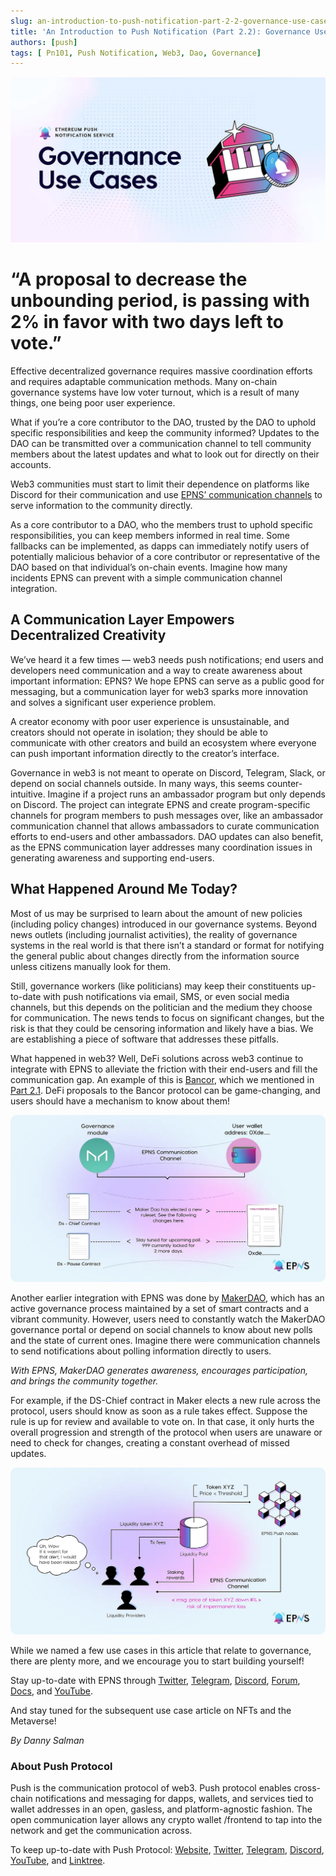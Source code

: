 ```yaml
---
slug: an-introduction-to-push-notification-part-2-2-governance-use-cases
title: 'An Introduction to Push Notification (Part 2.2): Governance Use Cases'
authors: [push]
tags: [ Pn101, Push Notification, Web3, Dao, Governance]
---
```



![Docusaurus Image](./cover-image.webp)

<!--truncate-->

<!--customheaderpoint-->
# “A proposal to decrease the unbounding period, is passing with 2% in favor with two days left to vote.”<br/>

Effective decentralized governance requires massive coordination efforts and requires adaptable communication methods. Many on-chain governance systems have low voter turnout, which is a result of many things, one being poor user experience.

What if you’re a core contributor to the DAO, trusted by the DAO to uphold specific responsibilities and keep the community informed? Updates to the DAO can be transmitted over a communication channel to tell community members about the latest updates and what to look out for directly on their accounts.

Web3 communities must start to limit their dependence on platforms like Discord for their communication and use [EPNS’ communication channels](https://app.epns.io/) to serve information to the community directly.

As a core contributor to a DAO, who the members trust to uphold specific responsibilities, you can keep members informed in real time. Some fallbacks can be implemented, as dapps can immediately notify users of potentially malicious behavior of a core contributor or representative of the DAO based on that individual’s on-chain events. Imagine how many incidents EPNS can prevent with a simple communication channel integration.

## A Communication Layer Empowers Decentralized Creativity
We’ve heard it a few times — web3 needs push notifications; end users and developers need communication and a way to create awareness about important information: EPNS? We hope EPNS can serve as a public good for messaging, but a communication layer for web3 sparks more innovation and solves a significant user experience problem.

A creator economy with poor user experience is unsustainable, and creators should not operate in isolation; they should be able to communicate with other creators and build an ecosystem where everyone can push important information directly to the creator’s interface.

Governance in web3 is not meant to operate on Discord, Telegram, Slack, or depend on social channels outside. In many ways, this seems counter-intuitive. Imagine if a project runs an ambassador program but only depends on Discord. The project can integrate EPNS and create program-specific channels for program members to push messages over, like an ambassador communication channel that allows ambassadors to curate communication efforts to end-users and other ambassadors. DAO updates can also benefit, as the EPNS communication layer addresses many coordination issues in generating awareness and supporting end-users.

## What Happened Around Me Today?
Most of us may be surprised to learn about the amount of new policies (including policy changes) introduced in our governance systems. Beyond news outlets (including journalist activities), the reality of governance systems in the real world is that there isn’t a standard or format for notifying the general public about changes directly from the information source unless citizens manually look for them.

Still, governance workers (like politicians) may keep their constituents up-to-date with push notifications via email, SMS, or even social media channels, but this depends on the politician and the medium they choose for communication. The news tends to focus on significant changes, but the risk is that they could be censoring information and likely have a bias. We are establishing a piece of software that addresses these pitfalls.

What happened in web3? Well, DeFi solutions across web3 continue to integrate with EPNS to alleviate the friction with their end-users and fill the communication gap. An example of this is 
[Bancor](https://medium.com/u/2bd55d9e5fb5?source=post_page-----1ea1e0a58ce1--------------------------------), which we mentioned in [Part 2.1](https://medium.com/ethereum-push-notification-service/loan-update-high-utilization-or-low-liquidity-please-check-your-position-fe917fe7c193?postPublishedType=repub). DeFi proposals to the Bancor protocol can be game-changing, and users should have a mechanism to know about them!

![Communication Channel](./image-1.webp)

Another earlier integration with EPNS was done by [MakerDAO](https://medium.com/u/743224aba00c?source=post_page-----1ea1e0a58ce1--------------------------------), which has an active governance process maintained by a set of smart contracts and a vibrant community. However, users need to constantly watch the MakerDAO governance portal or depend on social channels to know about new polls and the state of current ones. Imagine there were communication channels to send notifications about polling information directly to users.

<i>With EPNS, MakerDAO generates awareness, encourages participation, and brings the community together.</i>

For example, if the DS-Chief contract in Maker elects a new rule across the protocol, users should know as soon as a rule takes effect. Suppose the rule is up for review and available to vote on. In that case, it only hurts the overall progression and strength of the protocol when users are unaware or need to check for changes, creating a constant overhead of missed updates.

![EPNS Channels](./image-2.webp)

While we named a few use cases in this article that relate to governance, there are plenty more, and we encourage you to start building yourself!

Stay up-to-date with EPNS through [Twitter](https://twitter.com/epnsproject), [Telegram](https://t.me/epnsproject), [Discord](https://discord.gg/epns), [Forum](https://gov.epns.io/), [Docs](https://docs.epns.io/), and [YouTube](https://www.youtube.com/c/EthereumPushNotificationService).

And stay tuned for the subsequent use case article on NFTs and the Metaverse!

<i>By Danny Salman</i>

### About Push Protocol

Push is the communication protocol of web3. Push protocol enables cross-chain notifications and messaging for dapps, wallets, and services tied to wallet addresses in an open, gasless, and platform-agnostic fashion. The open communication layer allows any crypto wallet /frontend to tap into the network and get the communication across.

To keep up-to-date with Push Protocol: [Website](https://push.org/), [Twitter](https://twitter.com/pushprotocol), [Telegram](https://t.me/epnsproject), [Discord](https://discord.gg/pushprotocol), [YouTube](https://www.youtube.com/c/EthereumPushNotificationService), and [Linktree](https://linktr.ee/pushprotocol).
